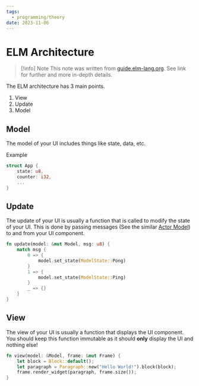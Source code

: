 ```yaml
---
tags:
  - programming/theory
date: 2023-11-06
---
```

# ELM Architecture

> [!info] Note
> This note was written from [guide.elm-lang.org](https://guide.elm-lang.org/architecture/). See link for further and more in-depth details.

The ELM architecture has 3 main points.

1. View
2. Update
3. Model

## Model

The model of your UI includes things like state, data, etc.

Example

```rust
struct App {
	state: u8,
	counter: i32,
	...
}

```

## Update

The update of your UI is usually a function that is called to modify the state of your UI. 
This is done by passing messages (See the similar [Actor Model](20231202-Actor%20Model.md)) to and from your UI component.


```rust
fn update(model: &mut Model, msg: u8) {
	match msg {
		0 => {
			model.set_state(ModelState::Pong)
		}
		1 => {
			model.set_state(ModelState::Ping)
		}
		_ => {}
	}
}
```

## View

The view of your UI is usually a function that displays the UI component.
You should keep this function immutable as it should **only** display the UI and nothing else!

```rust
fn view(model: &Model, frame: &mut Frame) {
	let block = Block::default();
	let paragraph = Paragraph::new("Hello World!").block(block);
	frame.render_widget(paragraph, frame.size());
}
```
